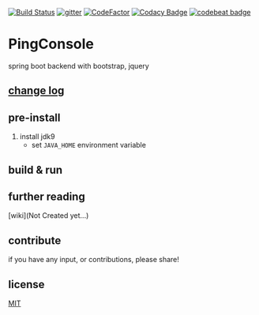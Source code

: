 [![Build Status](https://travis-ci.org/srv94/PingConsole.svg?branch=master)](https://travis-ci.org/srv94/PingConsole) 
[![gitter](https://badges.gitter.im/borysn/spring-boot-angular2.svg)](https://gitter.im/pingconsole/Lobby?utm_source=share-link&utm_medium=link&utm_campaign=share-link)
[![CodeFactor](https://www.codefactor.io/repository/github/srv94/pingconsole/badge)](https://www.codefactor.io/repository/github/srv94/pingconsole)
[![Codacy Badge](https://api.codacy.com/project/badge/Grade/c1074593c82a44c88dac017795712259)](https://www.codacy.com/app/srvvrma0/PingConsole?utm_source=github.com&amp;utm_medium=referral&amp;utm_content=srv94/PingConsole&amp;utm_campaign=Badge_Grade)
[![codebeat badge](https://codebeat.co/badges/56834650-a199-4fe5-917c-8417f811e924)](https://codebeat.co/projects/github-com-srv94-pingconsole-master)
# PingConsole
  spring boot backend with bootstrap, jquery

## [change log](https://github.com/srv94/PingConsole/blob/master/CHANGELOG.md)

## pre-install

1. install jdk9
    - set `JAVA_HOME` environment variable
    
## build & run
  
## further reading
  [wiki](Not Created yet...)

## contribute
  if you have any input, or contributions, please share!

## license
  [MIT](/LICENSE)
